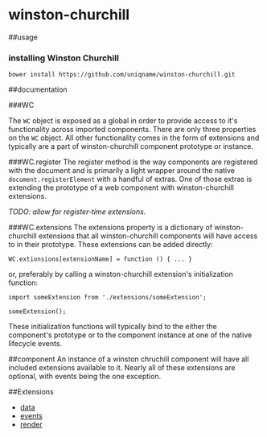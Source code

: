 # winston-churchill

##usage

### installing Winston Churchill

```
bower install https://github.com/uniqname/winston-churchill.git
```

##documentation

###WC

The `WC` object is exposed as a global in order to provide access to it's functionality across imported components. There are only three properties on the `WC` object. All other functionality comes in the form of extensions and typically are a part of winston-churchill component prototype or instance.

###WC.register
The register method is the way components are registered with the document and is primarily a light wrapper around the native `document.registerElement` with a handful of extras. One of those extras is extending the prototype of a web component with winston-churchill extensions.

_TODO: allow for register-time extensions._

###WC.extensions
The extensions property is a dictionary of winston-churchill extensions that all winston-churchill components will have access to in their prototype. These extensions can be added directly:

```
WC.extionsions[extensionName] = function () { ... }
```

or, preferably by calling a winston-churchill extension's initialization function:

```
import someExtension from './extensions/someExtension';

someExtension();
```

These initialization functions will typically bind to the either the component's prototype or to the component instance at one of the native lifecycle events.

##component
An instance  of a winston chruchill component will have all included extensions available to it. Nearly all of these extensions are optional, with events being the one exception.

##Extensions

- [data](/src/extensions/data/readme.md)
- [events](/src/extensions/events/readme.md)
- [render](/src/extensions/render/readme.md)
